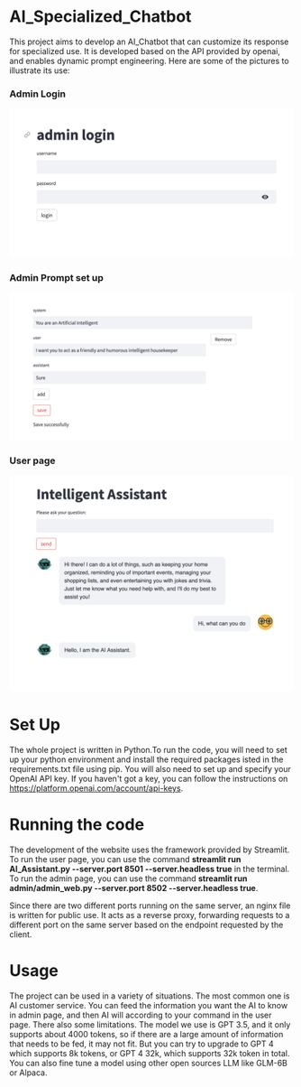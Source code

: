 # AI_Specialized_Chatbot
This project aims to develop an AI_Chatbot that can customize its response for specialized use.  It is developed based on the API provided by openai, and enables dynamic prompt engineering. 
Here are some of the pictures to illustrate its use:
<h3>Admin Login</h3> 
<img src="https://github.com/alandong1234/AI_specialized_chatbot/blob/main/pictures/admin_login.png" alt="user page" width="600">
<h3>Admin Prompt set up</h3> 
<img src="https://github.com/alandong1234/AI_specialized_chatbot/blob/main/pictures/admin_prompt.png" alt="user page" width="600">
<h3>User page</h3> 
<img src="https://github.com/alandong1234/AI_specialized_chatbot/blob/main/pictures/user_page.png" alt="user page" width="600">

# Set Up
The whole project is written in Python.To run the code, you will need to set up your python environment and install the required packages isted in the requirements.txt file using pip.  You will also need to set up and specify your OpenAI API key. If you haven't got a key, you can follow the instructions on https://platform.openai.com/account/api-keys.

# Running the code
The development of the website uses the framework provided by Streamlit. To run the user page, you can use the command **streamlit run AI_Assistant.py --server.port 8501 --server.headless true** in the terminal. To run the admin page, you can use the command **streamlit run admin/admin_web.py --server.port 8502 --server.headless true**. 

Since there are two different ports running on the same server, an nginx file is written for public use. It acts as a reverse proxy, forwarding requests to a different port on the same server based on the endpoint requested by the client. 

# Usage
The project can be used in a variety of situations. The most common one is AI customer service. You can feed the information you want the AI to know in admin page, and then AI will according to your command in the user page. There also some limitations. The model we use is GPT 3.5, and it only supports about 4000 tokens, so if there are a large amount of information that needs to be fed, it may not fit. But you can try to upgrade to GPT 4 which supports 8k tokens, or GPT 4 32k, which supports 32k token in total. You can also fine tune a model using other open sources LLM like GLM-6B or Alpaca. 
